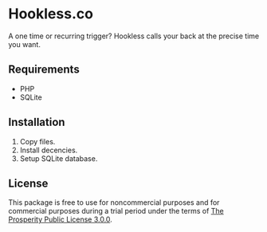 # Hookless.co

A one time or recurring trigger? Hookless calls your back at the precise time you want.

## Requirements

- PHP
- SQLite

## Installation

1. Copy files.
2. Install decencies.
3. Setup SQLite database.

## License
This package is free to use for noncommercial purposes and for commercial purposes during a trial period under the terms of [The Prosperity Public License 3.0.0](LICENSE.md). 